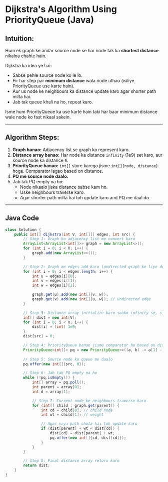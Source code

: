 
#  Dijkstra's Algorithm Using PriorityQueue (Java) 
## Intuition:

Hum ek graph ke andar source node se har node tak ka **shortest distance** nikalna chahte hain. 

Dijkstra ka idea ye hai:
- Sabse pehle source node ko le lo.
- Fir har step par **minimum distance** wala node uthao (isiliye PriorityQueue use karte hain).
- Aur us node ke neighbours ka distance update karo agar shorter path milta hai.
- Jab tak queue khali na ho, repeat karo.

Isme hum PriorityQueue ka use karte hain taki har baar minimum distance wale node ko fast nikaal sakein.

---

## Algorithm Steps:

1. **Graph banao:** Adjacency list se graph ko represent karo.
2. **Distance array banao:** Har node ka distance `infinity` (1e9) set karo, aur source node ka distance `0`.
3. **PriorityQueue banao:** `int[]` store karega jisme `int[]{node, distance}` hoga. Comparator lagao based on distance.
4. **PQ me source node daalo.**
5. Jab tak PQ empty na ho:
   - Node nikaalo jiska distance sabse kam ho.
   - Uske neighbours traverse karo.
   - Agar shorter path milta hai toh update karo and PQ me daal do.

---

##  Java Code

```java
class Solution {
    public int[] dijkstra(int V, int[][] edges, int src) {
        // Step 1: Graph ko adjacency list me convert karo
        ArrayList<ArrayList<int[]>> graph = new ArrayList<>();
        for (int i = 0; i < V; i++) {
            graph.add(new ArrayList<>());
        }

        // Step 2: Graph me edges add karo (undirected graph ke liye dono direction me)
        for (int i = 0; i < edges.length; i++) {
            int u = edges[i][0];
            int v = edges[i][1];
            int w = edges[i][2];

            graph.get(u).add(new int[]{v, w});
            graph.get(v).add(new int[]{u, w}); // Undirected edge
        }

        // Step 3: Distance array initialize karo sabko infinity se, sirf source ko 0
        int[] dist = new int[V];
        for (int i = 0; i < V; i++) {
            dist[i] = (int) 1e9;
        }
        dist[src] = 0;

        // Step 4: PriorityQueue banao jisme comparator ho based on distance
        PriorityQueue<int[]> pq = new PriorityQueue<>((a, b) -> a[1] - b[1]);
        
        // Step 5: Source node ko queue me daalo
        pq.offer(new int[]{src, 0});

        // Step 6: Jab tak PQ empty na ho
        while (!pq.isEmpty()) {
            int[] array = pq.poll();
            int parent = array[0];
            int d = array[1];

            // Step 7: Current node ke neighbours traverse karo
            for (int[] child : graph.get(parent)) {
                int cd = child[0]; // child node
                int wt = child[1]; // weight

                // Agar naya path chota hai toh update karo
                if (dist[parent] + wt < dist[cd]) {
                    dist[cd] = dist[parent] + wt;
                    pq.offer(new int[]{cd, dist[cd]});
                }
            }
        }

        // Step 8: Final distance array return karo
        return dist;
    }
}
